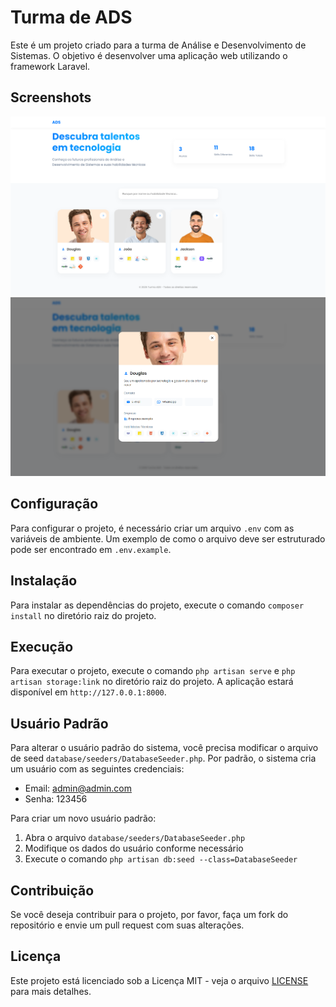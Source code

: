 # Turma de ADS

Este é um projeto criado para a turma de Análise e Desenvolvimento de Sistemas. O objetivo é desenvolver uma aplicação web utilizando o framework Laravel.

## Screenshots

![Tela inicial do sistema](/public/images/img1.png)
![Modal](/public/images/img2.png)

## Configuração

Para configurar o projeto, é necessário criar um arquivo `.env` com as variáveis de ambiente. Um exemplo de como o arquivo deve ser estruturado pode ser encontrado em `.env.example`.

## Instalação

Para instalar as dependências do projeto, execute o comando `composer install` no diretório raiz do projeto.

## Execução

Para executar o projeto, execute o comando `php artisan serve` e `php artisan storage:link` no diretório raiz do projeto. A aplicação estará disponível em `http://127.0.0.1:8000`.

## Usuário Padrão

Para alterar o usuário padrão do sistema, você precisa modificar o arquivo de seed `database/seeders/DatabaseSeeder.php`. Por padrão, o sistema cria um usuário com as seguintes credenciais:

- Email: admin@admin.com
- Senha: 123456

Para criar um novo usuário padrão:

1. Abra o arquivo `database/seeders/DatabaseSeeder.php`
2. Modifique os dados do usuário conforme necessário
3. Execute o comando `php artisan db:seed --class=DatabaseSeeder`

## Contribuição

Se você deseja contribuir para o projeto, por favor, faça um fork do repositório e envie um pull request com suas alterações.

## Licença

Este projeto está licenciado sob a Licença MIT - veja o arquivo [LICENSE](LICENSE) para mais detalhes.
